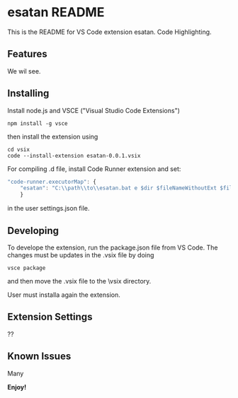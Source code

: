 # esatan README

This is the README for VS Code extension esatan. Code Highlighting.

## Features

We wil see.

## Installing
Install node.js and VSCE ("Visual Studio Code Extensions")

```console
npm install -g vsce
```
then install the extension using
```console
cd vsix
code --install-extension esatan-0.0.1.vsix
```

For compiling .d file, install Code Runner extension and set:
```javascript
"code-runner.executorMap": {
    "esatan": "C:\\path\\to\\esatan.bat e $dir $fileNameWithoutExt $fileName . no"
    }
```  
in the user settings.json file.

## Developing
To develope the extension, run the package.json file from VS Code. 
The changes must be updates in the .vsix file by doing
```
vsce package
```
and then move the .vsix file to the \vsix directory.

User must installa again the extension.

## Extension Settings

??

## Known Issues

Many

**Enjoy!**

